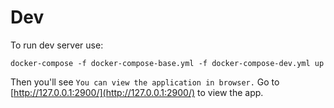 # Dev

To run dev server use:

```
docker-compose -f docker-compose-base.yml -f docker-compose-dev.yml up
```

Then you'll see `You can view the application in browser.` Go to [http://127.0.0.1:2900/](http://127.0.0.1:2900/) to view the app.
